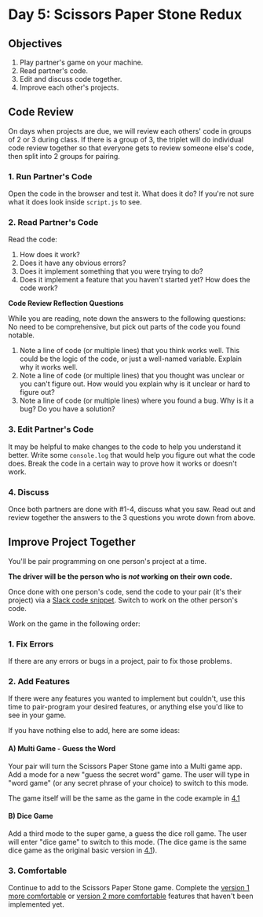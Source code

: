 # Day 5: Scissors Paper Stone Redux

## Objectives

1. Play partner's game on your machine.
2. Read partner's code.
3. Edit and discuss code together.
4. Improve each other's projects.

## Code Review

On days when projects are due, we will review each others' code in groups of 2 or 3 during class. If there is a group of 3, the triplet will do individual code review together so that everyone gets to review someone else's code, then split into 2 groups for pairing.

### 1. Run Partner's Code

Open the code in the browser and test it. What does it do? If you're not sure what it does look inside `script.js` to see.

### 2. Read Partner's Code

Read the code:

1. How does it work?
2. Does it have any obvious errors?
3. Does it implement something that you were trying to do?
4. Does it implement a feature that you haven't started yet? How does the code work?

**Code Review Reflection Questions**

While you are reading, note down the answers to the following questions: No need to be comprehensive, but pick out parts of the code you found notable.

1. Note a line of code (or multiple lines) that you think works well. This could be the logic of the code, or just a well-named variable. Explain why it works well.
2. Note a line of code (or multiple lines) that you thought was unclear or you can't figure out. How would you explain why is it unclear or hard to figure out?
3. Note a line of code (or multiple lines) where you found a bug. Why is it a bug? Do you have a solution?

### 3. Edit Partner's Code

It may be helpful to make changes to the code to help you understand it better. Write some `console.log` that would help you figure out what the code does. Break the code in a certain way to prove how it works or doesn't work.

### 4. Discuss

Once both partners are done with #1-4, discuss what you saw. Read out and review together the answers to the 3 questions you wrote down from above.

## Improve Project Together

You'll be pair programming on one person's project at a time.

**The driver will be the person who is **_**not**_** working on their own code.**

Once done with one person's code, send the code to your pair (it's their project) via a [Slack code snippet](https://slack.com/intl/en-sg/slack-tips/share-code-snippets). Switch to work on the other person's code.

Work on the game in the following order:

### 1. Fix Errors

If there are any errors or bugs in a project, pair to fix those problems.

### 2. Add Features

If there were any features you wanted to implement but couldn't, use this time to pair-program your desired features, or anything else you'd like to see in your game.

If you have nothing else to add, here are some ideas:

#### A) Multi Game - Guess the Word

Your pair will turn the Scissors Paper Stone game into a Multi game app. Add a mode for a new "guess the secret word" game. The user will type in "word game" (or any secret phrase of your choice) to switch to this mode.&#x20;

The game itself will be the same as the game in the code example in [4.1](../4-conditional-logic/6.1-intro-to-logic.md#simple-conditional-example-secret-phrase)

#### B) Dice Game

Add a third mode to the super game, a guess the dice roll game. The user will enter "dice game" to switch to this mode. (The dice game is the same dice game as the original basic version in [4.1](../4-conditional-logic/6.1-intro-to-logic.md#dice-game)).

### 3. Comfortable

Continue to add to the Scissors Paper Stone game. Complete the [version 1 more comfortable](../projects/project-1-scissors-paper-stone/project-1-scissors-paper-stone-part-1.md#more-comfortable) or [version 2 more comfortable](../projects/project-1-scissors-paper-stone/project-1-scissors-paper-stone-part-2.md#more-comfortable) features that haven't been implemented yet.
